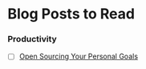 # Blog Posts to Read

### Productivity
- [ ] [Open Sourcing Your Personal Goals](http://una.github.io/personal-goals-guide/)

